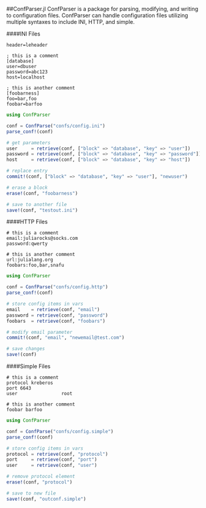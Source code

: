 ##ConfParser.jl
ConfParser is a package for parsing, modifying, and writing to configuration
files.  ConfParser can handle configuration files utilizing multiple syntaxes
to include INI, HTTP, and simple.

####INI Files

```
header=leheader

; this is a comment
[database]
user=dbuser
password=abc123
host=localhost

; this is another comment
[foobarness]
foo=bar,foo
foobar=barfoo
```

```julia
using ConfParser

conf = ConfParse("confs/config.ini")
parse_conf!(conf)

# get parameters
user     = retrieve(conf, ["block" => "database", "key" => "user"])
password = retrieve(conf, ["block" => "database", "key" => "password"])
host     = retrieve(conf, ["block" => "database", "key" => "host"])

# replace entry
commit!(conf, ["block" => "database", "key" => "user"], "newuser")

# erase a block
erase!(conf, "foobarness")

# save to another file
save!(conf, "testout.ini")
```

####HTTP Files

```
# this is a comment
email:juliarocks@socks.com
password:qwerty

# this is another comment
url:julialang.org
foobars:foo,bar,snafu
```

```julia
using ConfParser

conf = ConfParse("confs/config.http")
parse_conf!(conf)

# store config items in vars
email    = retrieve(conf, "email")
password = retrieve(conf, "password")
foobars  = retrieve(conf, "foobars")

# modify email parameter
commit!(conf, "email", "newemail@test.com")

# save changes
save!(conf)
```

####Simple Files

```
# this is a comment
protocol kreberos
port 6643
user                root

# this is another comment
foobar barfoo
```

```julia
using ConfParser

conf = ConfParse("confs/config.simple")
parse_conf!(conf)

# store config items in vars
protocol = retrieve(conf, "protocol")
port     = retrieve(conf, "port")
user     = retrieve(conf, "user")

# remove protocol element
erase!(conf, "protocol")

# save to new file
save!(conf, "outconf.simple")
```
